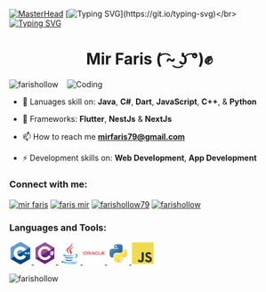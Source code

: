 [![MasterHead](https://static.wikia.nocookie.net/vsbattles/images/c/c0/Nura_image1.gif/revision/latest/scale-to-width-down/250?cb=20190102140222)](hi)
[![Typing SVG](https://readme-typing-svg.herokuapp.com?lines=Hey+there+%F0%9F%91%8B%2C+I'm+Mir+Faris!)](https://git.io/typing-svg)</br>
[![Typing SVG](https://readme-typing-svg.herokuapp.com?lines=A+responsible+and+stubborn+student)](https://git.io/typing-svg)
<h1 align="center"> Mir Faris ( ͡~ ͜ʖ ͡°)✊</h1>

<img align="right" alt="Coding" width="400" src="https://i.pinimg.com/originals/f2/4d/44/f24d44a8c2b2dd3e36a572e0ac635a27.gif">
<p align="left"> <img src="https://komarev.com/ghpvc/?username=farishollow&label=Profile%20views&color=0e75b6&style=flat" alt="farishollow" /> </p>

- 🔭 Lanuages skill on: **Java**, **C#**, **Dart**, **JavaScript**, **C++**, & **Python**

- 🌱 Frameworks: **Flutter**, **NestJs** & **NextJs**

- 📫 How to reach me **mirfaris79@gmail.com**

- ⚡ Development skills on: **Web Development**, **App Development**

<h3 align="left">Connect with me:</h3>
<p align="left">
<a href="https://linkedin.com/in/mir faris" target="blank"><img align="center" src="https://raw.githubusercontent.com/rahuldkjain/github-profile-readme-generator/master/src/images/icons/Social/linked-in-alt.svg" alt="mir faris" height="30" width="40" /></a>
<a href="https://fb.com/faris mir" target="blank"><img align="center" src="https://raw.githubusercontent.com/rahuldkjain/github-profile-readme-generator/master/src/images/icons/Social/facebook.svg" alt="faris mir" height="30" width="40" /></a>
<a href="https://instagram.com/farishollow79" target="blank"><img align="center" src="https://raw.githubusercontent.com/rahuldkjain/github-profile-readme-generator/master/src/images/icons/Social/instagram.svg" alt="farishollow79" height="30" width="40" /></a>
<a href="https://www.youtube.com/c/farishollow" target="blank"><img align="center" src="https://raw.githubusercontent.com/rahuldkjain/github-profile-readme-generator/master/src/images/icons/Social/youtube.svg" alt="farishollow" height="30" width="40" /></a>
</p>

<h3 align="left">Languages and Tools:</h3>
<p align="left"> <a href="https://www.w3schools.com/cpp/" target="_blank" rel="noreferrer"> <img src="https://raw.githubusercontent.com/devicons/devicon/master/icons/cplusplus/cplusplus-original.svg" alt="cplusplus" width="40" height="40"/> </a> <a href="https://www.w3schools.com/cs/" target="_blank" rel="noreferrer"> <img src="https://raw.githubusercontent.com/devicons/devicon/master/icons/csharp/csharp-original.svg" alt="csharp" width="40" height="40"/> </a> <a href="https://www.java.com" target="_blank" rel="noreferrer"> <img src="https://raw.githubusercontent.com/devicons/devicon/master/icons/java/java-original.svg" alt="java" width="40" height="40"/> </a> <a href="https://www.oracle.com/" target="_blank" rel="noreferrer"> <img src="https://raw.githubusercontent.com/devicons/devicon/master/icons/oracle/oracle-original.svg" alt="oracle" width="40" height="40"/> </a> <a href="https://www.python.org" target="_blank" rel="noreferrer"> <img src="https://raw.githubusercontent.com/devicons/devicon/master/icons/python/python-original.svg" alt="python" width="40" height="40"/> </a>
  <a href="https://www.python.org" target="_blank" rel="noreferrer"> <img src="https://raw.githubusercontent.com/devicons/devicon/master/icons/javascript/javascript-original.svg" alt="python" width="40" height="40"/> </a> 
</p>

<p><img align="left" src="https://github-readme-stats.vercel.app/api/top-langs?username=farishollow&show_icons=true&locale=en&layout=compact" alt="farishollow" /></p>

<!-- <p>&nbsp;<img align="center" src="https://github-readme-stats.vercel.app/api?username=farishollow&show_icons=true&locale=en" alt="farishollow" /></p> -->
